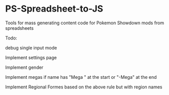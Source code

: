 # PS-Spreadsheet-to-JS
Tools for mass generating content code for Pokemon Showdown mods from spreadsheets

Todo:

debug single input mode

Implement settings page

Implement gender

Implement megas if name has "Mega " at the start or "-Mega" at the end

Implement Regional Formes based on the above rule but with region names